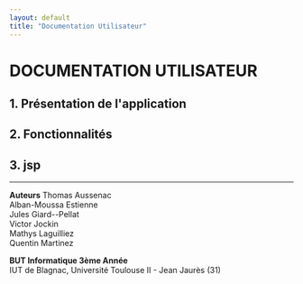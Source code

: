 ```yaml
---
layout: default
title: "Documentation Utilisateur"
---
```

# DOCUMENTATION UTILISATEUR

## 1. Présentation de l'application
## 2. Fonctionnalités
## 3. jsp

---

**Auteurs**
Thomas Aussenac  
Alban-Moussa Estienne  
Jules Giard--Pellat  
Victor Jockin  
Mathys Laguilliez  
Quentin Martinez  

**BUT Informatique 3ème Année**  
IUT de Blagnac, Université Toulouse II - Jean Jaurès (31)